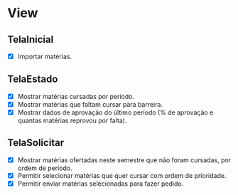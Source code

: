 # View

## TelaInicial

- [X] Importar matérias.

## TelaEstado

- [X] Mostrar matérias cursadas por período.
- [X] Mostrar matérias que faltam cursar para barreira.
- [X] Mostrar dados de aprovação do último período (% de aprovação e quantas matérias reprovou por falta).

## TelaSolicitar

- [X] Mostrar matérias ofertadas neste semestre que não foram cursadas, por ordem de período.
- [X] Permitir selecionar matérias que quer cursar com ordem de prioridade.
- [X] Permitir enviar matérias selecionadas para fazer pedido.
